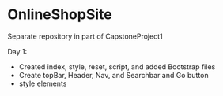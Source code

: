 # OnlineShopSite

Separate repository in part of CapstoneProject1

Day 1:

- Created index, style, reset, script, and added Bootstrap files
- Create topBar, Header, Nav, and Searchbar and Go button
- style elements
